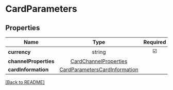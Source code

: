 # CardParameters



## Properties

| Name | Type | Required | Description | Examples |
|------------|:-------------:|:-------------:|-------------|:-------------:|
| **currency** | string | ☑️ |  | | |
**channelProperties** | [CardChannelProperties](CardChannelProperties.md) |  |  | | |
**cardInformation** | [CardParametersCardInformation](CardParametersCardInformation.md) |  |  | | |



[[Back to README]](../../README.md)